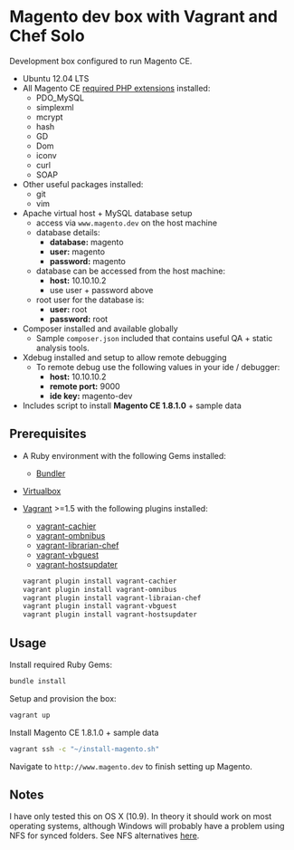 # Magento dev box with Vagrant and Chef Solo

Development box configured to run Magento CE.

- Ubuntu 12.04 LTS
- All Magento CE [required PHP extensions](http://magento.com/resources/system-requirements) installed:
	- PDO_MySQL
	- simplexml
	- mcrypt
	- hash
	- GD
	- Dom
	- iconv
	- curl
	- SOAP
- Other useful packages installed:
	- git
	- vim
- Apache virtual host + MySQL database setup
	- access via `www.magento.dev` on the host machine
	- database details:
		- **database:** magento
		- **user:** magento
		- **password:** magento
	- database can be accessed from the host machine:
		- **host:** 10.10.10.2
		- use user + password above
	- root user for the database is:
		- **user:** root
		- **password:** root
- Composer installed and available globally
	- Sample `composer.json` included that contains useful QA + static analysis tools.
- Xdebug installed and setup to allow remote debugging
    - To remote debug use the following values in your ide / debugger:
        - **host:** 10.10.10.2
        - **remote port:** 9000
        - **ide key:** magento-dev
- Includes script to install **Magento CE 1.8.1.0** + sample data

## Prerequisites

- A Ruby environment with the following Gems installed:

	- [Bundler](http://bundler.io/)

- [Virtualbox](https://www.virtualbox.org/)

- [Vagrant](http://www.vagrantup.com/) >=1.5 with the following plugins installed:

	- [vagrant-cachier](https://github.com/fgrehm/vagrant-cachier)
	- [vagrant-ombnibus](https://github.com/schisamo/vagrant-omnibus)
	- [vagrant-librarian-chef](https://github.com/jimmycuadra/vagrant-librarian-chef)
	- [vagrant-vbguest](https://github.com/dotless-de/vagrant-vbguest)
	- [vagrant-hostsupdater](https://github.com/cogitatio/vagrant-hostsupdater)

	```bash
	vagrant plugin install vagrant-cachier
	vagrant plugin install vagrant-omnibus
	vagrant plugin install vagrant-libraian-chef
	vagrant plugin install vagrant-vbguest
	vagrant plugin install vagrant-hostsupdater
	```

## Usage

Install required Ruby Gems:

```bash
bundle install
```

Setup and provision the box:

```bash
vagrant up
```

Install Magento CE 1.8.1.0 + sample data

```bash
vagrant ssh -c "~/install-magento.sh"
```

Navigate to `http://www.magento.dev` to finish setting up Magento.

## Notes

I have only tested this on OS X (10.9). In theory it should work on most operating systems, although Windows will probably have a problem using NFS for synced folders.
See NFS alternatives [here](https://docs.vagrantup.com/v2/synced-folders/basic_usage.html).